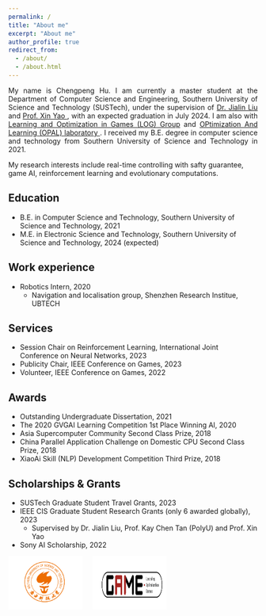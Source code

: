 ```yaml
---
permalink: /
title: "About me"
excerpt: "About me"
author_profile: true
redirect_from: 
  - /about/
  - /about.html
---
```

<style>
    .text-justify {
      text-align: justify;
    }
  </style>
<p class="text-justify">
My name is Chengpeng Hu. I am currently a master student at the Department of Computer Science and Engineering, Southern University of Science and Technology (SUSTech), under the supervision of <a href = 'http://www.liujialin.tech/index.html'> Dr. Jialin Liu </a> and <a href = 'https://cse.sustech.edu.cn/faculty/~xiny/'>Prof. Xin Yao </a>, with an expected graduation in July 2024. I am also with <a href = 'https://aingames.cn/'> Learning and Optimization in Games (LOG) Group</a> and <a href = 'https://cse.sustech.edu.cn/faculty/~xiny/'>OPtimization And Learning (OPAL) laboratory </a>. I received my B.E. degree in computer science and technology from Southern University of Science and Technology in 2021.

</p>


My research interests include real-time controlling with safty guarantee, game AI, reinforcement learning and evolutionary computations.

Education
-----
* B.E. in Computer Science and Technology, Southern University of Science and Technology, 2021
* M.E. in Electronic Science and Technology, Southern University of Science and Technology, 2024 (expected)

Work experience
-----
* Robotics Intern, 2020
     * Navigation and localisation group, Shenzhen Research Institue, UBTECH

Services
-----
* Session Chair on Reinforcement Learning, International Joint Conference on Neural Networks, 2023
* Publicity Chair, IEEE Conference on Games, 2023
* Volunteer, IEEE Conference on Games, 2022


Awards
-----
* Outstanding Undergraduate Dissertation, 2021
* The 2020 GVGAI Learning Competition 1st Place Winning AI, 2020
* Asia Supercomputer Community Second Class Prize, 2018
* China Parallel Application Challenge on Domestic CPU Second Class Prize, 2018
* XiaoAi Skill (NLP) Development Competition Third Prize, 2018


Scholarships & Grants
-----
* SUSTech Graduate Student Travel Grants, 2023
* IEEE CIS Graduate Student Research Grants (only 6 awarded globally), 2023
  * Supervised by Dr. Jialin Liu, Prof. Kay Chen Tan (PolyU) and Prof. Xin Yao
* Sony AI Scholarship, 2022


<style>
  .gif-container {
      display: flex; /* Use flexbox to arrange images in a line */
      justify-content: flex-start; /* Align images with space between them */
      max-width: 150px; /* Set the maximum width of the container */
  }
  
  .gif-container img {
      width: 150px; /* Adjust the width of the images as per your preference */
      height: auto; /* Keep the aspect ratio */
      margin-right: 20px;
  }

  .resized-image {
  max-width: 300px; /* Set the maximum width */
  /* height: auto; */ /* Uncomment this line to maintain the aspect ratio */
}
</style>

<p>
<div class="gif-container">
      <img src="/images/logo/sustech.png" alt="gplatform_map">
      <img src="/images/logo/log.png" alt="gplatform_gen">
  </div>
</p>